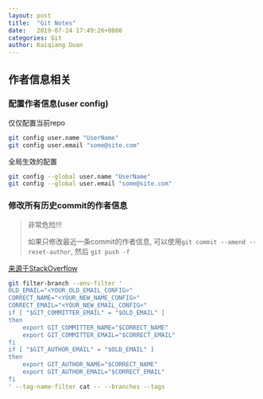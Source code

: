 ```yaml
---
layout: post
title:  "Git Notes"
date:   2019-07-24 17:49:26+0800
categories: Git
author: Kaiqiang Duan
---
```


## 作者信息相关
### 配置作者信息(user config)

仅仅配置当前repo
```bash
git config user.name "UserName"
git config user.email "some@site.com"
```

全局生效的配置
```bash
git config --global user.name "UserName"
git config --global user.email "some@site.com"
```

### 修改所有历史commit的作者信息
> 非常危险!!!
>
> 如果只修改最近一条commit的作者信息, 可以使用`git commit --amend --reset-author`, 然后 `git push -f`

[来源于StackOverflow](https://stackoverflow.com/questions/750172/how-to-change-the-author-and-committer-name-and-e-mail-of-multiple-commits-in-gi)

```bash
git filter-branch --env-filter '
OLD_EMAIL="<YOUR_OLD_EMAIL_CONFIG>"
CORRECT_NAME="<YOUR_NEW_NAME_CONFIG>"
CORRECT_EMAIL="<YOUR_NEW_EMAIL_CONFIG>"
if [ "$GIT_COMMITTER_EMAIL" = "$OLD_EMAIL" ]
then
    export GIT_COMMITTER_NAME="$CORRECT_NAME"
    export GIT_COMMITTER_EMAIL="$CORRECT_EMAIL"
fi
if [ "$GIT_AUTHOR_EMAIL" = "$OLD_EMAIL" ]
then
    export GIT_AUTHOR_NAME="$CORRECT_NAME"
    export GIT_AUTHOR_EMAIL="$CORRECT_EMAIL"
fi
' --tag-name-filter cat -- --branches --tags
```
